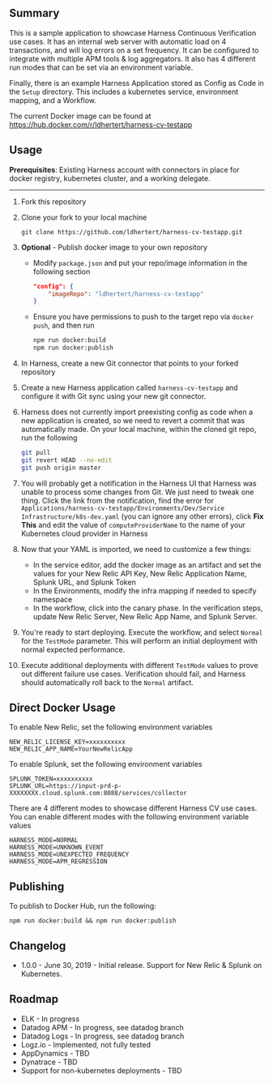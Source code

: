 Summary
-------

This is a sample application to showcase Harness Continuous Verification use cases.  It has an internal web server with automatic load on 4 transactions, and will log errors on a set frequency.  It can be configured to integrate with multiple APM tools & log aggregators. It also has 4 different run modes that can be set via an environment variable.  

Finally, there is an example Harness Application stored as Config as Code in the `Setup` directory.  This includes a kubernetes service, environment mapping, and a Workflow.

The current Docker image can be found at https://hub.docker.com/r/ldhertert/harness-cv-testapp

Usage
-----

**Prerequisites**: Existing Harness account with connectors in place for docker registry, kubernetes cluster, and a working delegate.

-----

1) Fork this repository
2) Clone your fork to your local machine
   
   `git clone https://github.com/ldhertert/harness-cv-testapp.git`

3) **Optional** - Publish docker image to your own repository

   * Modify `package.json`  and put your repo/image information in the following section

       ```json
       "config": {
           "imageRepo": "ldhertert/harness-cv-testapp"
       }
       ```

   * Ensure you have permissions to push to the target repo via `docker push`, and then run 

       ```bash
       npm run docker:build
       npm run docker:publish
       ```
4) In Harness, create a new Git connector that points to your forked repository
5) Create a new Harness application called `harness-cv-testapp` and configure it with Git sync using your new git connector.
6) Harness does not currently import preexisting config as code when a new application is created, so we need to revert a commit that was automatically made.  On your local machine, within the cloned git repo, run the following

    ```bash
    git pull
    git revert HEAD --no-edit
    git push origin master
    ```

7) You will probably get a notification in the Harness UI that Harness was unable to process some changes from Git.  We just need to tweak one thing.  Click the link from the notification, find the error for `Applications/harness-cv-testapp/Environments/Dev/Service Infrastructure/k8s-dev.yaml` (you can ignore any other errors), click **Fix This** and edit the value of `computeProviderName` to the name of your Kubernetes cloud provider in Harness
8) Now that your YAML is imported, we need to customize a few things:

    * In the service editor, add the docker image as an artifact and set the values for your New Relic API Key, New Relic Application Name, Splunk URL, and Splunk Token
    * In the Environments, modify the infra mapping if needed to specify namespace
    * In the workflow, click into the canary phase.  In the verification steps, update New Relic Server, New Relic App Name, and Splunk Server.

9) You're ready to start deploying.  Execute the workflow, and select `Normal` for the `TestMode` parameter.  This will perform an initial deployment with normal expected performance.
10) Execute additional deployments with different `TestMode` values to prove out different failure use cases.  Verification should fail, and Harness should automatically roll back to the `Normal` artifact.

Direct Docker Usage
-------------------

To enable New Relic, set the following environment variables

```
NEW_RELIC_LICENSE_KEY=xxxxxxxxxx
NEW_RELIC_APP_NAME=YourNewRelicApp
```

To enable Splunk, set the following environment variables

```
SPLUNK_TOKEN=xxxxxxxxxx
SPLUNK_URL=https://input-prd-p-XXXXXXXX.cloud.splunk.com:8088/services/collector
```

There are 4 different modes to showcase different Harness CV use cases.  You can enable different modes with 
the following environment variable values

```
HARNESS_MODE=NORMAL
HARNESS_MODE=UNKNOWN_EVENT
HARNESS_MODE=UNEXPECTED_FREQUENCY
HARNESS_MODE=APM_REGRESSION
```

Publishing
----------

To publish to Docker Hub, run the following: 

`npm run docker:build && npm run docker:publish` 

Changelog
---------

* 1.0.0 - June 30, 2019 - Initial release.  Support for New Relic & Splunk on Kubernetes.

Roadmap
-------
* ELK - In progress
* Datadog APM - In progress, see datadog branch
* Datadog Logs - In progress, see datadog branch
* Logz.io - Implemented, not fully tested
* AppDynamics - TBD
* Dynatrace - TBD
* Support for non-kubernetes deployments - TBD